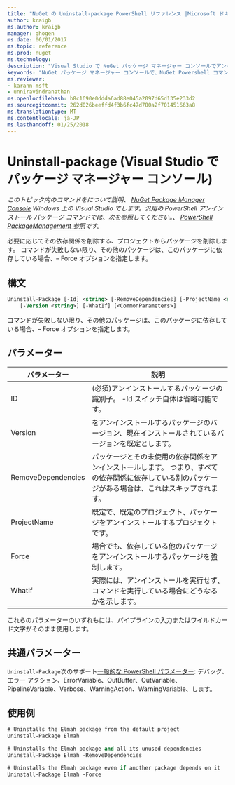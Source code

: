 ```yaml
---
title: "NuGet の Uninstall-package PowerShell リファレンス |Microsoft ドキュメント"
author: kraigb
ms.author: kraigb
manager: ghogen
ms.date: 06/01/2017
ms.topic: reference
ms.prod: nuget
ms.technology: 
description: "Visual Studio で NuGet パッケージ マネージャー コンソールでアンインストール パッケージの PowerShell コマンドのリファレンスです。"
keywords: "NuGet パッケージ マネージャー コンソールで、NuGet Powershell コマンドでは、NuGet Powershell リファレンス、アンインストール パッケージ"
ms.reviewer:
- karann-msft
- unniravindranathan
ms.openlocfilehash: b8c1690e0ddda6ad88e045a2097d65d135e233d2
ms.sourcegitcommit: 262d026beeffd4f3b6fc47d780a2f701451663a8
ms.translationtype: MT
ms.contentlocale: ja-JP
ms.lasthandoff: 01/25/2018
---
```

# <a name="uninstall-package-package-manager-console-in-visual-studio"></a>Uninstall-package (Visual Studio でパッケージ マネージャー コンソール)

*このトピック内のコマンドをについて説明、 [NuGet Package Manager Console](Package-Manager-Console.md) Windows 上の Visual Studio でします。汎用の PowerShell アンインストール パッケージ コマンドでは、次を参照してください。、 [PowerShell PackageManagement 参照](/powershell/module/packagemanagement/?view=powershell-6)です。*

必要に応じてその依存関係を削除する、プロジェクトからパッケージを削除します。 コマンドが失敗しない限り、その他のパッケージは、このパッケージに依存している場合、– Force オプションを指定します。

## <a name="syntax"></a>構文

```ps
Uninstall-Package [-Id] <string> [-RemoveDependencies] [-ProjectName <string>] [-Force]
    [-Version <string>] [-WhatIf] [<CommonParameters>]
```

コマンドが失敗しない限り、その他のパッケージは、このパッケージに依存している場合、– Force オプションを指定します。

## <a name="parameters"></a>パラメーター

| パラメーター | 説明 |
| --- | --- |
| ID | (必須)アンインストールするパッケージの識別子。 -Id スイッチ自体は省略可能です。 |
| Version | をアンインストールするパッケージのバージョン、現在インストールされているバージョンを既定とします。 |
| RemoveDependencies | パッケージとその未使用の依存関係をアンインストールします。 つまり、すべての依存関係に依存している別のパッケージがある場合は、これはスキップされます。 |
| ProjectName | 既定で、既定のプロジェクト、パッケージをアンインストールするプロジェクトです。 |
| Force | 場合でも、依存している他のパッケージをアンインストールするパッケージを強制します。 |
| WhatIf | 実際には、アンインストールを実行せず、コマンドを実行している場合にどうなるかを示します。 |

これらのパラメーターのいずれもには、パイプラインの入力またはワイルドカード文字がそのまま使用します。

## <a name="common-parameters"></a>共通パラメーター

`Uninstall-Package`次のサポート[一般的な PowerShell パラメーター](http://go.microsoft.com/fwlink/?LinkID=113216): デバッグ、エラー アクション、ErrorVariable、OutBuffer、OutVariable、PipelineVariable、Verbose、WarningAction、WarningVariable、します。

## <a name="examples"></a>使用例

```ps
# Uninstalls the Elmah package from the default project
Uninstall-Package Elmah

# Uninstalls the Elmah package and all its unused dependencies
Uninstall-Package Elmah -RemoveDependencies 

# Uninstalls the Elmah package even if another package depends on it
Uninstall-Package Elmah -Force
```
